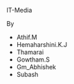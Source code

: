 IT-Media

By
  - Athif.M  
  - Hemaharshini.K.J
  - Thamarai  
  - Gowtham.S  
  - Gm_Abhishek
  - Subash
